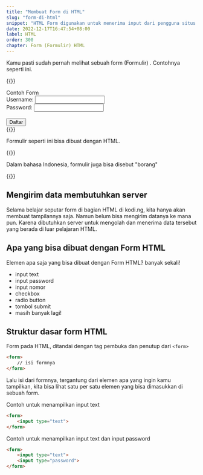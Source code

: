 ```yaml
---
title: "Membuat Form di HTML"
slug: "form-di-html"
snippet: "HTML Form digunakan untuk menerima input dari pengguna situs. Namun dibutuhkan sisi server untuk menerima datanya"
date: 2022-12-17T16:47:54+08:00
label: HTML
order: 300
chapter: Form (Formulir) HTML
---
```


Kamu pasti sudah pernah melihat sebuah form (Formulir) . Contohnya seperti ini.

{{<rawhtml>}}
<div class='flex flex-col space-y-2 border p-5 rounded-xl bg-gray-600'>
Contoh Form <br>
<div>
    <label>Username: </label>
    <input type="text" class='text-black'> 
</div>

<div>
<label>Password: </label>
<input type="password" class='text-black'> 
</div>

<br>
<button class='p-2 bg-blue-400 mt-3'>Daftar</button>
</div>
{{</rawhtml>}}

Formulir seperti ini bisa dibuat dengan HTML.

{{<alert class="info">}}
<p> Dalam bahasa Indonesia, formulir juga bisa disebut "borang" </p>
{{</alert>}}

## Mengirim data membutuhkan server
Selama belajar seputar form di bagian HTML di kodi.ng, kita hanya akan membuat tampilannya saja. Namun belum bisa mengirim datanya ke mana pun. Karena dibutuhkan server untuk mengolah dan menerima data tersebut yang berada di luar pelajaran HTML.

## Apa yang bisa dibuat dengan Form HTML
Elemen apa saja yang bisa dibuat dengan Form HTML? banyak sekali!
- input text
- input password
- input nomor
- checkbox
- radio button
- tombol submit
- masih banyak lagi!

## Struktur dasar form HTML
Form pada HTML, ditandai dengan tag pembuka dan penutup dari `<form>`

```html
<form>
    // isi formnya
</form>
```

Lalu isi dari formnya, tergantung dari elemen apa yang ingin kamu tampilkan, kita bisa lihat satu per satu elemen yang bisa dimasukkan di sebuah form.  

Contoh untuk menampilkan input text
```html
<form>
    <input type="text">
</form>
```

Contoh untuk menampilkan input text dan input password
```html
<form>
    <input type="text">
    <input type="password">
</form>
```
